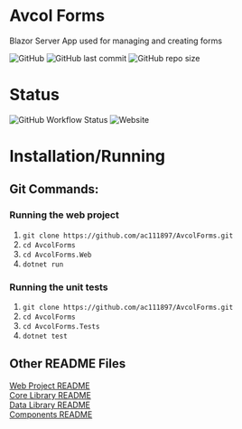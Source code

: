 # Avcol Forms
Blazor Server App used for managing and creating forms

![GitHub](https://img.shields.io/github/license/ac111897/AvcolForms)
![GitHub last commit](https://img.shields.io/github/last-commit/ac111897/AvcolForms)
![GitHub repo size](https://img.shields.io/github/repo-size/ac111897/AvcolForms)

# Status
![GitHub Workflow Status](https://img.shields.io/github/workflow/status/ac111897/AvcolForms/.NET)
![Website](https://img.shields.io/website?down_color=red&label=website-docs&up_message=online%21&url=https%3A%2F%2Facvolforms-docs.ac111897.repl.co)

# Installation/Running
## Git Commands:
### Running the web project
1. ```git clone https://github.com/ac111897/AvcolForms.git```
2. ```cd AvcolForms```
3. ```cd AvcolForms.Web```
4. ```dotnet run```
### Running the unit tests
1. ```git clone https://github.com/ac111897/AvcolForms.git```
2. ```cd AvcolForms```
3. ```cd AvcolForms.Tests```
4. ```dotnet test```

## Other README Files
[Web Project README](https://github.com/ac111897/AvcolForms/tree/master/AvcolForms.Web/README.MD)</br>
[Core Library README](https://github.com/ac111897/AvcolForms/tree/master/AvcolForms.Core/README.MD)</br>
[Data Library README](https://github.com/ac111897/AvcolForms/tree/master/AvcolForms.Core.Data/README.MD)</br>
[Components README](https://github.com/ac111897/AvcolForms/tree/masterAvcolForms.Core.Components/README.MD)</br>
